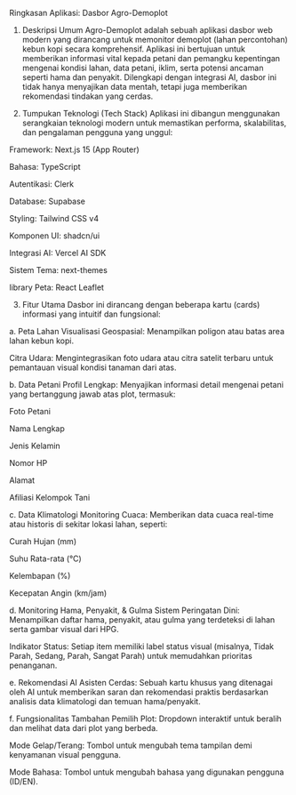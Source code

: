 Ringkasan Aplikasi: Dasbor Agro-Demoplot
1. Deskripsi Umum
Agro-Demoplot adalah sebuah aplikasi dasbor web modern yang dirancang untuk memonitor demoplot (lahan percontohan) kebun kopi secara komprehensif. Aplikasi ini bertujuan untuk memberikan informasi vital kepada petani dan pemangku kepentingan mengenai kondisi lahan, data petani, iklim, serta potensi ancaman seperti hama dan penyakit. Dilengkapi dengan integrasi AI, dasbor ini tidak hanya menyajikan data mentah, tetapi juga memberikan rekomendasi tindakan yang cerdas.

2. Tumpukan Teknologi (Tech Stack)
Aplikasi ini dibangun menggunakan serangkaian teknologi modern untuk memastikan performa, skalabilitas, dan pengalaman pengguna yang unggul:

Framework: Next.js 15 (App Router)

Bahasa: TypeScript

Autentikasi: Clerk

Database: Supabase

Styling: Tailwind CSS v4

Komponen UI: shadcn/ui

Integrasi AI: Vercel AI SDK

Sistem Tema: next-themes

library Peta: React Leaflet

3. Fitur Utama
Dasbor ini dirancang dengan beberapa kartu (cards) informasi yang intuitif dan fungsional:

a. Peta Lahan
Visualisasi Geospasial: Menampilkan poligon atau batas area lahan kebun kopi.

Citra Udara: Mengintegrasikan foto udara atau citra satelit terbaru untuk pemantauan visual kondisi tanaman dari atas.

b. Data Petani
Profil Lengkap: Menyajikan informasi detail mengenai petani yang bertanggung jawab atas plot, termasuk:

Foto Petani

Nama Lengkap

Jenis Kelamin

Nomor HP

Alamat

Afiliasi Kelompok Tani

c. Data Klimatologi
Monitoring Cuaca: Memberikan data cuaca real-time atau historis di sekitar lokasi lahan, seperti:

Curah Hujan (mm)

Suhu Rata-rata (°C)

Kelembapan (%)

Kecepatan Angin (km/jam)

d. Monitoring Hama, Penyakit, & Gulma
Sistem Peringatan Dini: Menampilkan daftar hama, penyakit, atau gulma yang terdeteksi di lahan serta gambar visual dari HPG.

Indikator Status: Setiap item memiliki label status visual (misalnya, Tidak Parah, Sedang, Parah, Sangat Parah) untuk memudahkan prioritas penanganan.

e. Rekomendasi AI
Asisten Cerdas: Sebuah kartu khusus yang ditenagai oleh AI untuk memberikan saran dan rekomendasi praktis berdasarkan analisis data klimatologi dan temuan hama/penyakit.

f. Fungsionalitas Tambahan
Pemilih Plot: Dropdown interaktif untuk beralih dan melihat data dari plot yang berbeda.

Mode Gelap/Terang: Tombol untuk mengubah tema tampilan demi kenyamanan visual pengguna.

Mode Bahasa: Tombol untuk mengubah bahasa yang digunakan pengguna (ID/EN).


